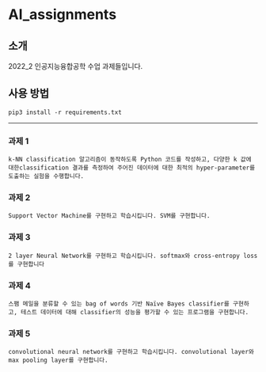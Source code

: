# AI_assignments
## 소개
2022_2 인공지능융합공학 수업 과제들입니다.
## 사용 방법
```shell
pip3 install -r requirements.txt
```
---
### 과제 1
    k-NN classification 알고리즘이 동작하도록 Python 코드를 작성하고, 다양한 k 값에 대한classification 결과를 측정하여 주어진 데이터에 대한 최적의 hyper-parameter를 도출하는 실험을 수행합니다.

### 과제 2
    Support Vector Machine를 구현하고 학습시킵니다. SVM를 구현합니다.  

### 과제 3
    2 layer Neural Network를 구현하고 학습시킵니다. softmax와 cross-entropy loss를 구현합니다

### 과제 4
    스팸 메일을 분류할 수 있는 bag of words 기반 Naïve Bayes classifier를 구현하고, 테스트 데이터에 대해 classifier의 성능을 평가할 수 있는 프로그램을 구현합니다.

### 과제 5
    convolutional neural network를 구현하고 학습시킵니다. convolutional layer와 max pooling layer를 구현합니다.
